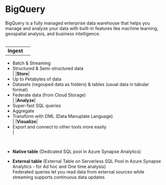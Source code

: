# BigQuery
BigQuery is a fully managed enterprise data warehouse that helps you manage and analyze your data with built-in features like machine learning, geospatial analysis, and business intelligence. <br><br>

| | |
|:---|:---|
|**Ingest**|
  - Batch & Streaming
  - Structured & Semi-structured data<br>
|
|**Store**|
  - Up to Petabytes of data
  - Datasets (regouped data as folders) & tables (usual data in tabular format)
  - Federate data (from Cloud Storage) <br>
|
|**Analyze**|
  - Super-fast SQL queries
  - Aggregate
  - Transform with DML (Data Manuplate Language)<br>
|
|**Visualize**|
  - Export and connect to other tools more easily <br>
|
<br>

- **Native table** (Dedicated SQL pool in Azure Synapse Analytics) <br>

- **External table** (External Table on Serverless SQL Pool in Azure Synapse Analytics - for Ad hoc and One time analysis) <br>
Federated queries let you read data from external sources while streaming supports continuous data updates
